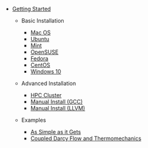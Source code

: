 - [Getting Started](getting_started.menu.md)

  - Basic Installation

    - [Mac OS](getting_started/installation/mac_os.md)
    - [Ubuntu](getting_started/installation/ubuntu.md)
    - [Mint](getting_started/installation/mint.md)
    - [OpenSUSE](getting_started/installation/opensuse.md)
    - [Fedora](getting_started/installation/fedora.md)
    - [CentOS](getting_started/installation/centos.md)
    - [Windows 10](getting_started/installation/windows10.md)

  - Advanced Installation

    - [HPC Cluster](getting_started/installation/cluster.md)
    - [Manual Install (GCC)](getting_started/installation/manual_installation_gcc.md)
    - [Manual Install (LLVM)](getting_started/installation/manual_installation_llvm.md)

  - Examples

    - [As Simple as it Gets](examples/ex01_inputfile.md)
    - [Coupled Darcy Flow and Thermomechanics](darcy_thermo_mech/index.md)
